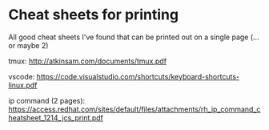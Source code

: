 # Cheat sheets for printing

All good cheat sheets I've found that can be printed out on a single page (... or maybe 2)

tmux: http://atkinsam.com/documents/tmux.pdf

vscode: https://code.visualstudio.com/shortcuts/keyboard-shortcuts-linux.pdf

ip command (2 pages): https://access.redhat.com/sites/default/files/attachments/rh_ip_command_cheatsheet_1214_jcs_print.pdf